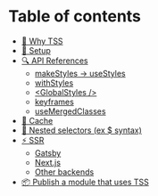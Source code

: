 # Table of contents

* [🚀 Why TSS](README.md)
* [🔧 Setup](<README (1).md>)
* [🔍 API References](page-1.md)
  * [makeStyles -> useStyles](api-references/makestyles-usestyles.md)
  * [withStyles](api-references/withstyles.md)
  * [\<GlobalStyles />](api-references/globalstyles.md)
  * [keyframes](api-references/keyframes.md)
  * [useMergedClasses](api-references/usemergedclasses.md)
* [💽 Cache](<README (1) (1).md>)
* [💫 Nested selectors (ex $ syntax)](nested-selectors.md)
* [⚡ SSR](ssr/README.md)
  * [Gatsby](ssr/gatsby.md)
  * [Next.js](ssr/next.js.md)
  * [Other backends](ssr/other-backend.md)
* [📦 Publish a module that uses TSS](publish-a-module-that-uses-tss.md)
